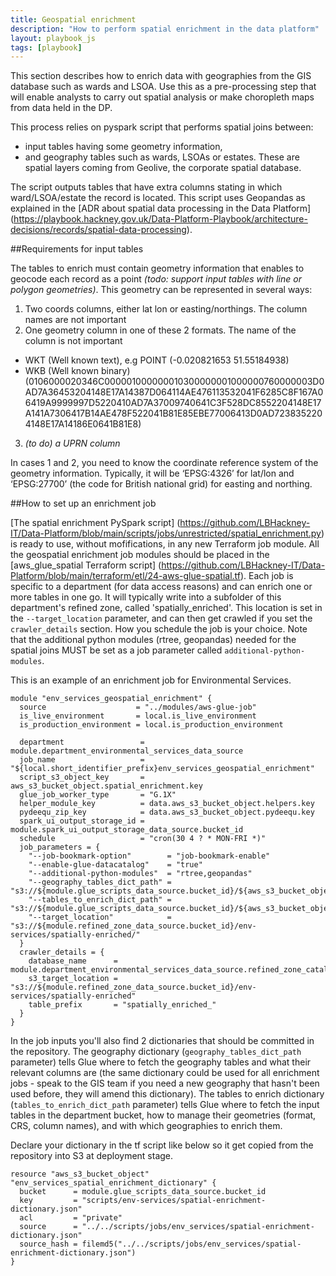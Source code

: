 ```yaml
---
title: Geospatial enrichment
description: "How to perform spatial enrichment in the data platform"
layout: playbook_js
tags: [playbook]
---
```


This section describes how to enrich data with geographies from the GIS database such as wards and LSOA. 
Use this as a pre-processing step that will enable analysts to carry out spatial analysis or make choropleth maps from data held in the DP.

This process relies on pyspark script that performs spatial joins between: 
- input tables having some geometry information, 
- and geography tables such as wards, LSOAs or estates. These are spatial layers coming from Geolive, the corporate spatial database. 

The script outputs tables that have extra columns stating in which ward/LSOA/estate the record is located.
This script uses Geopandas as explained in the [ADR about spatial data processing in the Data Platform] (https://playbook.hackney.gov.uk/Data-Platform-Playbook/architecture-decisions/records/spatial-data-processing).

##Requirements for input tables

The tables to enrich must contain geometry information that enables to geocode each record as a point *(todo: support input tables with line or polygon geometries)*. This geometry can be represented in several ways:
1. Two coords columns, either lat lon or easting/northings. The column names are not important
2. One geometry column in one of these 2 formats. The name of the column is not important
- WKT (Well known text), e.g POINT (-0.020821653 51.55184938) 
- WKB (Well known binary) (0106000020346C000001000000010300000001000000760000003D0AD7A36453204148E17A14387D064114AE476113532041F6285C8F167A06419A9999997D5220410AD7A37009740641C3F528DC8552204148E17A141A7306417B14AE478F522041B81E85EBE77006413D0AD7238352204148E17A14186E0641B81E8)
3. *(to do) a UPRN column*

In cases 1 and 2, you need to know the coordinate reference system of the geometry information. Typically, it will be ‘EPSG:4326’ for lat/lon and ‘EPSG:27700’ (the code for British national grid) for easting and northing.

##How to set up an enrichment job

[The spatial enrichment PySpark script] (https://github.com/LBHackney-IT/Data-Platform/blob/main/scripts/jobs/unrestricted/spatial_enrichment.py) is ready to use, without mofifications, in any new Terraform job module. All the geospatial enrichment job modules should be placed in the [aws_glue_spatial Terraform script] (https://github.com/LBHackney-IT/Data-Platform/blob/main/terraform/etl/24-aws-glue-spatial.tf). Each job is specific to a department (for data access reasons) and can enrich one or more tables in one go. It will typically write into a subfolder of this department's refined zone, called 'spatially_enriched'. This location is set in the `--target_location` parameter, and can then get crawled if you set the `crawler_details` section. How you schedule the job is your choice. Note that the additional python modules (rtree, geopandas) needed for the spatial joins MUST be set as a job parameter called `additional-python-modules`.

This is an example of an enrichment job for Environmental Services.

```
module "env_services_geospatial_enrichment" {
  source                    = "../modules/aws-glue-job"
  is_live_environment       = local.is_live_environment
  is_production_environment = local.is_production_environment

  department                 = module.department_environmental_services_data_source
  job_name                   = "${local.short_identifier_prefix}env_services_geospatial_enrichment"
  script_s3_object_key       = aws_s3_bucket_object.spatial_enrichment.key
  glue_job_worker_type       = "G.1X"
  helper_module_key          = data.aws_s3_bucket_object.helpers.key
  pydeequ_zip_key            = data.aws_s3_bucket_object.pydeequ.key
  spark_ui_output_storage_id = module.spark_ui_output_storage_data_source.bucket_id
  schedule                   = "cron(30 4 ? * MON-FRI *)"
  job_parameters = {
    "--job-bookmark-option"        = "job-bookmark-enable"
    "--enable-glue-datacatalog"    = "true"
    "--additional-python-modules"  = "rtree,geopandas"
    "--geography_tables_dict_path" = "s3://${module.glue_scripts_data_source.bucket_id}/${aws_s3_bucket_object.geography_tables_dictionary.key}"
    "--tables_to_enrich_dict_path" = "s3://${module.glue_scripts_data_source.bucket_id}/${aws_s3_bucket_object.env_services_spatial_enrichment_dictionary.key}"
    "--target_location"            = "s3://${module.refined_zone_data_source.bucket_id}/env-services/spatially-enriched/"
  }
  crawler_details = {
    database_name      = module.department_environmental_services_data_source.refined_zone_catalog_database_name
    s3_target_location = "s3://${module.refined_zone_data_source.bucket_id}/env-services/spatially-enriched"
    table_prefix       = "spatially_enriched_"
  }
}
```

In the job inputs you'll also find 2 dictionaries that should be committed in the repository. 
The geography dictionary (`geography_tables_dict_path` parameter) tells Glue where to fetch the geography tables and what their relevant columns are (the same dictionary could be used for all enrichment jobs - speak to the GIS team if you need a new geography that hasn't been used before, they will amend this dictionary).
The tables to enrich dictionary (`tables_to_enrich_dict_path` parameter) tells Glue where to fetch the input tables in the department bucket, how to manage their geometries (format, CRS, column names), and with which geographies to enrich them.

Declare your dictionary in the tf script like below so it get copied from the repository into S3 at deployment stage.

```
resource "aws_s3_bucket_object" "env_services_spatial_enrichment_dictionary" {
  bucket      = module.glue_scripts_data_source.bucket_id
  key         = "scripts/env-services/spatial-enrichment-dictionary.json"
  acl         = "private"
  source      = "../../scripts/jobs/env_services/spatial-enrichment-dictionary.json"
  source_hash = filemd5("../../scripts/jobs/env_services/spatial-enrichment-dictionary.json")
}
```



